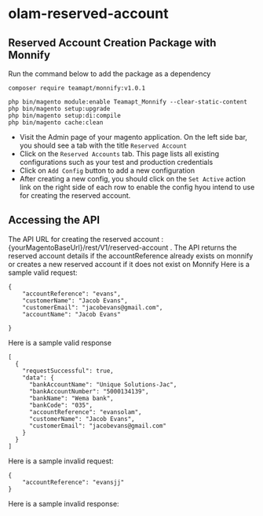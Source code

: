 # olam-reserved-account
## Reserved Account Creation Package with Monnify

Run the command below to add the package as a dependency
```
composer require teamapt/monnify:v1.0.1
``` 

```
php bin/magento module:enable Teamapt_Monnify --clear-static-content 
php bin/magento setup:upgrade 
php bin/magento setup:di:compile 
php bin/magento cache:clean
```
- Visit the Admin page of your magento application. On the left side bar, you should see a tab with the title `Reserved Account`
- Click on the `Reserved Accounts` tab. This page lists all existing configurations such as your test and production credentials
- Click on `Add Config` button to add a new configuration
- After creating a new config, you should click on the `Set Active` action link on the right side of each row to enable the config hyou intend to use for creating the reserved account.

## Accessing the API
The API URL for creating the reserved account : {yourMagentoBaseUrl}/rest/V1/reserved-account . The API returns the reserved account details if the accountReference
already exists on monnify or creates a new reserved account if it does not exist on Monnify
Here is a sample valid request: 
```
{
	"accountReference": "evans",
	"customerName": "Jacob Evans",
	"customerEmail": "jacobevans@gmail.com",
	"accountName": "Jacob Evans"
	
}
```
Here is a sample valid response
```
[
  {
    "requestSuccessful": true,
    "data": {
      "bankAccountName": "Unique Solutions-Jac",
      "bankAccountNumber": "5000134139",
      "bankName": "Wema bank",
      "bankCode": "035",
      "accountReference": "evansolam",
      "customerName": "Jacob Evans",
      "customerEmail": "jacobevans@gmail.com"
    }
  }
]
```

Here is a sample invalid request:
```
{
	"accountReference": "evansjj"
}
```

Here is a sample invalid response:
```



